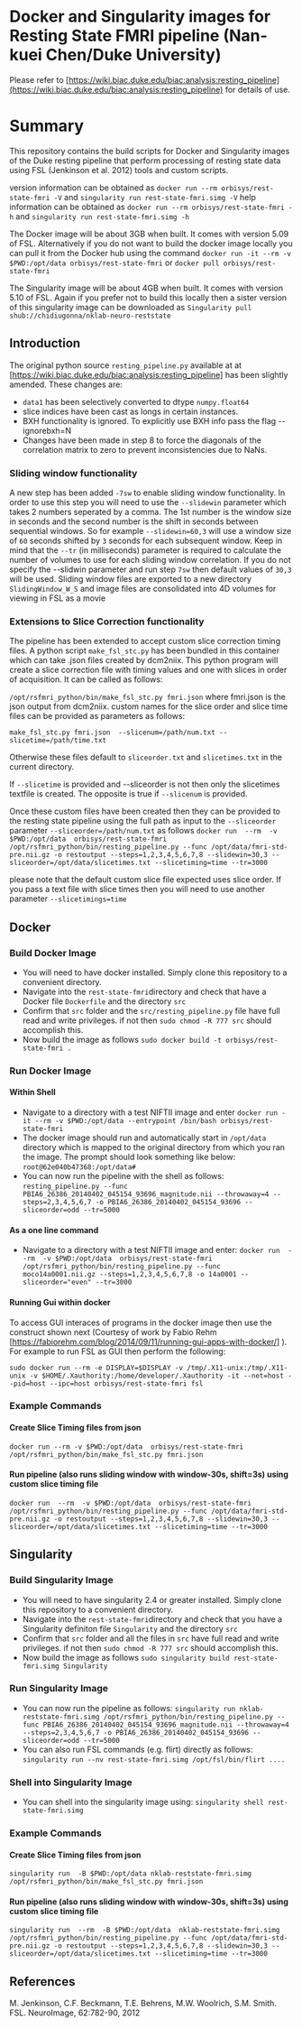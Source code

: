 #  Docker and Singularity images for Resting State FMRI pipeline (Nan-kuei Chen/Duke University) 
Please refer to [https://wiki.biac.duke.edu/biac:analysis:resting_pipeline](https://wiki.biac.duke.edu/biac:analysis:resting_pipeline) for details of use.

# Summary
This repository contains the build scripts for Docker and Singularity images of the Duke resting pipeline that perform processing of resting state data using FSL (Jenkinson et al. 2012) tools and custom scripts.

version information can be obtained as `docker run --rm orbisys/rest-state-fmri -V` and `singularity run rest-state-fmri.simg -V`
help information can be obtained as `docker run --rm orbisys/rest-state-fmri -h` and `singularity run rest-state-fmri.simg -h`

The Docker image will be about 3GB when built. It comes with version 5.09 of FSL.
Alternatively if you do not want to build the docker image locally you can pull it from the Docker hub using the command `docker run -it --rm -v $PWD:/opt/data orbisys/rest-state-fmri` or `docker pull orbisys/rest-state-fmri`

The Singularity image will be about 4GB when built. It comes with version 5.10 of FSL. Again if you prefer not to build this locally then a sister version of this singularity image can be downloaded as `Singularity pull shub://chidiugonna/nklab-neuro-reststate`

## Introduction
The original python source  `resting_pipeline.py` available at at [https://wiki.biac.duke.edu/biac:analysis:resting_pipeline] has been slightly amended. These changes are:

* `data1` has been selectively converted to dtype `numpy.float64`
* slice indices have been cast as longs in certain instances.
* BXH functionality is ignored. To explicitly use BXH info pass the flag --ignorebxh=N
* Changes have been made in step 8 to force the diagonals of the correlation matrix to zero to prevent inconsistencies due to NaNs.

### Sliding window functionality
A new step has been added `-7sw` to enable sliding window functionality. In order to use this step you will need to use the `--slidewin` parameter which takes 2 numbers seperated by a comma. The 1st number is the window size in seconds and the second number is the shift in seconds between sequential windows. So for example `--slidewin=60,3` will use a window size of `60` seconds shifted by `3` seconds for each subsequent window. Keep in mind that the `--tr` (in milliseconds) parameter is required to calculate the number of volumes to use for each sliding window correlation. If you do not specify the --slidwin parameter and run step `7sw` then default values of `30,3` will be used. Sliding window files are exported to a new directory `SlidingWindow_W_S` and image files are consolidated into 4D volumes for viewing in FSL as a movie 

### Extensions to Slice Correction functionality
The pipeline has been extended to accept custom slice correction timing files. A python script `make_fsl_stc.py` has been bundled in this container which can take .json files created by dcm2niix. This python program will create a slice correction file with timing values and one with slices in order of acquisition. It can be called as follows:

`/opt/rsfmri_python/bin/make_fsl_stc.py fmri.json` where fmri.json is the json output from dcm2niix. custom names for the slice order and slice time files can be provided as parameters as follows:

`make_fsl_stc.py fmri.json  --slicenum=/path/num.txt --slicetime=/path/time.txt` 

Otherwise these files default to `sliceorder.txt` and `slicetimes.txt` in the current directory.

If `--slicetime`  is provided and --sliceorder is not then only the slicetimes textfile is created. The opposite is true if `--slicenum` is provided.

Once these custom files have been created then they can be provided to the resting state pipeline using the full path as input to the `--sliceorder` parameter 
`--sliceorder=/path/num.txt` as follows `docker run  --rm  -v $PWD:/opt/data  orbisys/rest-state-fmri  /opt/rsfmri_python/bin/resting_pipeline.py --func /opt/data/fmri-std-pre.nii.gz -o restoutput --steps=1,2,3,4,5,6,7,8 --slidewin=30,3 --sliceorder=/opt/data/slicetimes.txt --slicetiming=time --tr=3000` 

please note that the default custom slice file expected uses slice order. If you pass a text file with slice times then you will need to use another parameter `--slicetimings=time` 


## Docker

### Build Docker Image

* You will need to have docker installed. Simply clone this repository to a convenient directory.
* Navigate into the `rest-state-fmri`directory and check that have a Docker file `Dockerfile` and the directory `src`
* Confirm that `src` folder and the `src/resting_pipeline.py` file have full read and write privileges. if not then `sudo chmod -R 777 src` should accomplish this.
* Now build the image as follows `sudo docker build -t orbisys/rest-state-fmri .`


### Run Docker Image
#### Within Shell
* Navigate to a directory with a test NIFTII image and enter `docker run -it --rm -v $PWD:/opt/data --entrypoint /bin/bash orbisys/rest-state-fmri`
* The docker image should run and automatically start in `/opt/data` directory which is mapped to the original directory from which you ran the image. The prompt should look something like below:
`root@62e040b47368:/opt/data#`
* You can now run the pipeline with the shell as follows: `resting_pipeline.py --func PBIA6_26386_20140402_045154_93696_magnitude.nii --throwaway=4 --steps=2,3,4,5,6,7 -o PBIA6_26386_20140402_045154_93696 --sliceorder=odd --tr=5000`

#### As a one line command
* Navigate to a directory with a test NIFTII image and enter: 
`docker run  --rm  -v $PWD:/opt/data  orbisys/rest-state-fmri  /opt/rsfmri_python/bin/resting_pipeline.py --func moco14a0001.nii.gz --steps=1,2,3,4,5,6,7,8 -o 14a0001 --sliceorder="even" --tr=3000`


#### Running Gui within docker
To access GUI interaces of programs in the docker image then use the construct shown next (Courtesy of work by Fabio Rehm [https://fabiorehm.com/blog/2014/09/11/running-gui-apps-with-docker/] ). For example to run FSL as GUI then perform the following:

`sudo docker run --rm -e DISPLAY=$DISPLAY -v /tmp/.X11-unix:/tmp/.X11-unix -v $HOME/.Xauthority:/home/developer/.Xauthority -it --net=host --pid=host --ipc=host orbisys/rest-state-fmri fsl`

### Example Commands
#### Create Slice Timing files from json
`docker run --rm -v $PWD:/opt/data  orbisys/rest-state-fmri /opt/rsfmri_python/bin/make_fsl_stc.py fmri.json`

#### Run pipeline (also runs sliding window with window-30s, shift=3s) using custom slice timing file
`docker run  --rm  -v $PWD:/opt/data  orbisys/rest-state-fmri  /opt/rsfmri_python/bin/resting_pipeline.py --func /opt/data/fmri-std-pre.nii.gz -o restoutput --steps=1,2,3,4,5,6,7,8 --slidewin=30,3 --sliceorder=/opt/data/slicetimes.txt --slicetiming=time --tr=3000`

## Singularity

### Build Singularity Image

* You will need to have singularity 2.4 or greater installed. Simply clone this repository to a convenient directory.
* Navigate into the `rest-state-fmri`directory and check that you have a Singularity definiton file `Singularity` and the directory `src`
* Confirm that `src` folder and all the files in `src` have full read and write privileges. if not then `sudo chmod -R 777 src` should accomplish this.
* Now build the image as follows `sudo singularity build rest-state-fmri.simg Singularity`

### Run Singularity Image
* You can now run the pipeline as follows: `singularity run nklab-reststate-fmri.simg /opt/rsfmri_python/bin/resting_pipeline.py --func PBIA6_26386_20140402_045154_93696_magnitude.nii --throwaway=4 --steps=2,3,4,5,6,7 -o PBIA6_26386_20140402_045154_93696 --sliceorder=odd --tr=5000`
* You can also run FSL commands (e.g. flirt) directly as follows: `singularity run --nv rest-state-fmri.simg /opt/fsl/bin/flirt ....`

### Shell into Singularity Image
* You can shell into the singularity image using: `singularity shell rest-state-fmri.simg` 

### Example Commands
#### Create Slice Timing files from json
`singularity run  -B $PWD:/opt/data nklab-reststate-fmri.simg /opt/rsfmri_python/bin/make_fsl_stc.py fmri.json`

#### Run pipeline (also runs sliding window with window-30s, shift=3s) using custom slice timing file
`singularity run  --rm  -B $PWD:/opt/data  nklab-reststate-fmri.simg  /opt/rsfmri_python/bin/resting_pipeline.py --func /opt/data/fmri-std-pre.nii.gz -o restoutput --steps=1,2,3,4,5,6,7,8 --slidewin=30,3 --sliceorder=/opt/data/slicetimes.txt --slicetiming=time --tr=3000`

## References
M. Jenkinson, C.F. Beckmann, T.E. Behrens, M.W. Woolrich, S.M. Smith. FSL. NeuroImage, 62:782-90, 2012 

